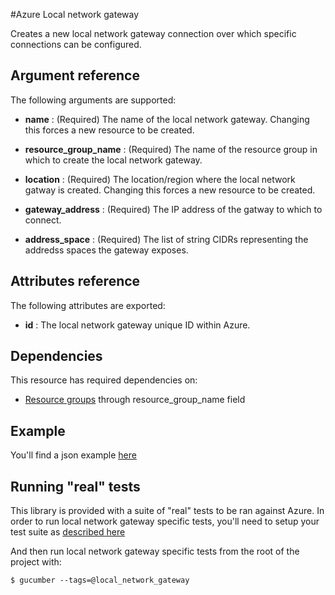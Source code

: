 #Azure Local network gateway

Creates a new local network gateway connection over which specific connections can be configured.


## Argument reference

The following arguments are supported:

- **name** : (Required) The name of the local network gateway. Changing this forces a new resource to be created.

- **resource_group_name** : (Required) The name of the resource group in which to create the local network gateway.

- **location** : (Required) The location/region where the local network gatway is created. Changing this forces a new resource to be created.

- **gateway_address** : (Required) The IP address of the gatway to which to connect.

- **address_space** : (Required) The list of string CIDRs representing the addredss spaces the gateway exposes.


## Attributes reference

The following attributes are exported:

- **id** : The local network gateway unique ID within Azure.


## Dependencies

This resource has required dependencies on:

- [Resource groups](../resourcegroup/) through resource_group_name field


## Example

You'll find a json example [here](../../../internal/definitions/ng_create.json)

## Running "real" tests

This library is provided with a suite of "real" tests to be ran against Azure. In order to run local network gateway specific tests, you'll need to setup your test suite as [described here](../../../internal/)

And then run local network gateway specific tests from the root of the project with:

```
$ gucumber --tags=@local_network_gateway
